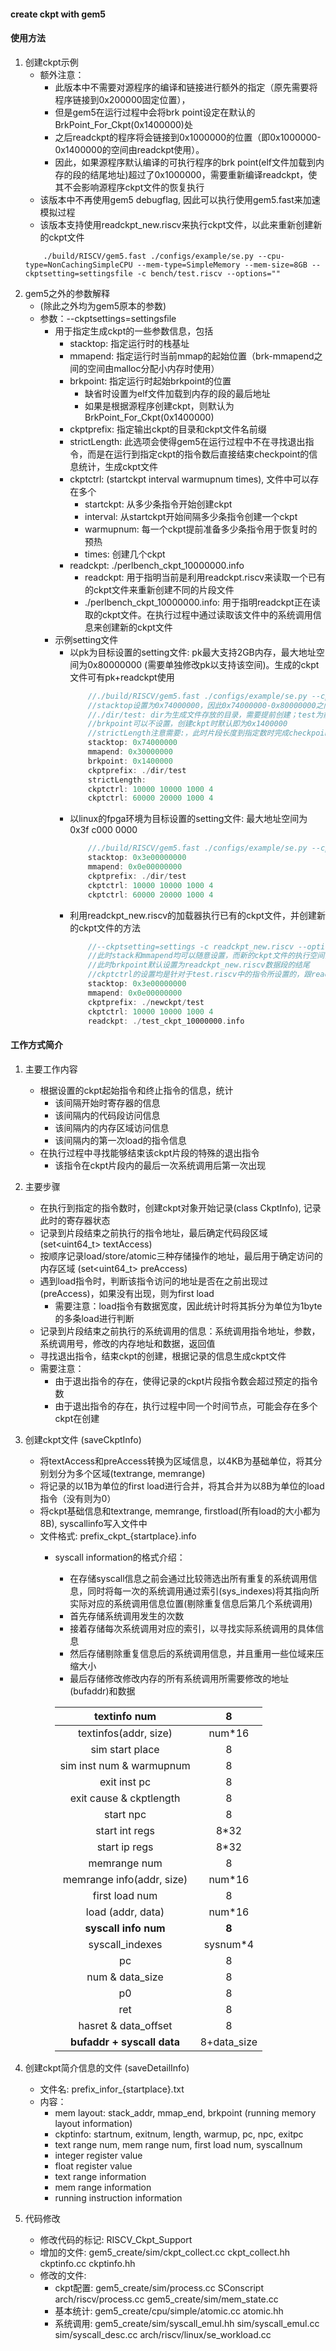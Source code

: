 #### create ckpt with gem5
#### 使用方法
1. 创建ckpt示例
    - 额外注意：
      - 此版本中不需要对源程序的编译和链接进行额外的指定（原先需要将程序链接到0x200000固定位置），
      - 但是gem5在运行过程中会将brk point设定在默认的BrkPoint_For_Ckpt(0x1400000)处
      - 之后readckpt的程序将会链接到0x1000000的位置（即0x1000000-0x1400000的空间由readckpt使用）。
      - 因此，如果源程序默认编译的可执行程序的brk point(elf文件加载到内存的段的结尾地址)超过了0x1000000，需要重新编译readckpt，使其不会影响源程序ckpt文件的恢复执行
    - 该版本中不再使用gem5 debugflag, 因此可以执行使用gem5.fast来加速模拟过程
    - 该版本支持使用readckpt_new.riscv来执行ckpt文件，以此来重新创建新的ckpt文件
    ```shell
        ./build/RISCV/gem5.fast ./configs/example/se.py --cpu-type=NonCachingSimpleCPU --mem-type=SimpleMemory --mem-size=8GB --ckptsetting=settingsfile -c bench/test.riscv --options=""
    ```
2. gem5之外的参数解释
    - (除此之外均为gem5原本的参数)
    - 参数：--ckptsettings=settingsfile 
        - 用于指定生成ckpt的一些参数信息，包括
            - stacktop: 指定运行时的栈基址
            - mmapend: 指定运行时当前mmap的起始位置（brk-mmapend之间的空间由malloc分配小内存时使用）
            - brkpoint: 指定运行时起始brkpoint的位置
              - 缺省时设置为elf文件加载到内存的段的最后地址
              - 如果是根据源程序创建ckpt，则默认为BrkPoint_For_Ckpt(0x1400000)
            - ckptprefix: 指定输出ckpt的目录和ckpt文件名前缀
            - strictLength: 此选项会使得gem5在运行过程中不在寻找退出指令，而是在运行到指定ckpt的指令数后直接结束checkpoint的信息统计，生成ckpt文件
            - ckptctrl: (startckpt interval warmupnum times), 文件中可以存在多个
                - startckpt: 从多少条指令开始创建ckpt
                - interval: 从startckpt开始间隔多少条指令创建一个ckpt
                - warmupnum: 每一个ckpt提前准备多少条指令用于恢复时的预热
                - times: 创建几个ckpt
            - readckpt: ./perlbench_ckpt_10000000.info 
              - readckpt: 用于指明当前是利用readckpt.riscv来读取一个已有的ckpt文件来重新创建不同的片段文件
              - ./perlbench_ckpt_10000000.info: 用于指明readckpt正在读取的ckpt文件。在执行过程中通过读取该文件中的系统调用信息来创建新的ckpt文件
        - 示例setting文件
          - 以pk为目标设置的setting文件: pk最大支持2GB内存，最大地址空间为0x80000000 (需要单独修改pk以支持该空间)。生成的ckpt文件可有pk+readckpt使用
            ```c
                //./build/RISCV/gem5.fast ./configs/example/se.py --cpu-type=NonCachingSimpleCPU --mem-type=SimpleMemory --mem-size=8GB --ckptsetting=settingsfile -c bench/test.riscv
                //stacktop设置为0x74000000，因此0x74000000-0x80000000之间的空间由readckpt使用
                //./dir/test: dir为生成文件存放的目录，需要提前创建；test为前缀
                //brkpoint可以不设置，创建ckpt时默认即为0x1400000
                //strictLength注意需要:，此时片段长度到指定数时完成checkpoint的创建
                stacktop: 0x74000000
                mmapend: 0x30000000
                brkpoint: 0x1400000
                ckptprefix: ./dir/test
                strictLength: 
                ckptctrl: 10000 10000 1000 4
                ckptctrl: 60000 20000 1000 4
            ```
          - 以linux的fpga环境为目标设置的setting文件: 最大地址空间为0x3f c000 0000
            ```c
                //./build/RISCV/gem5.fast ./configs/example/se.py --cpu-type=NonCachingSimpleCPU --mem-type=SimpleMemory --mem-size=8GB --ckptsetting=settingsfile -c bench/test.riscv
                stacktop: 0x3e00000000
                mmapend: 0x0e00000000
                ckptprefix: ./dir/test
                ckptctrl: 10000 10000 1000 4
                ckptctrl: 60000 20000 1000 4
            ```
          - 利用readckpt_new.riscv的加载器执行已有的ckpt文件，并创建新的ckpt文件的方法
            ```c
                //--ckptsetting=settings -c readckpt_new.riscv --options="./test_ckpt_10000000.info ./test.riscv"
                //此时stack和mmapend均可以随意设置，而新的ckpt文件的执行空间由原本ckpt的执行空间所决定（原本可以由pk执行，新的仍旧可以）
                //此时brkpoint默认设置为readckpt_new.riscv数据段的结尾
                //ckptctrl的设置均是针对于test.riscv中的指令所设置的，跟readckpt没有关系
                stacktop: 0x3e00000000
                mmapend: 0x0e00000000
                ckptprefix: ./newckpt/test
                ckptctrl: 10000 10000 1000 4
                readckpt: ./test_ckpt_10000000.info
            ```

#### 工作方式简介
1. 主要工作内容
    - 根据设置的ckpt起始指令和终止指令的信息，统计
        - 该间隔开始时寄存器的信息
        - 该间隔内的代码段访问信息
        - 该间隔内的内存区域访问信息
        - 该间隔内的第一次load的指令信息
    - 在执行过程中寻找能够结束该ckpt片段的特殊的退出指令
        - 该指令在ckpt片段内的最后一次系统调用后第一次出现
    
2. 主要步骤
    - 在执行到指定的指令数时，创建ckpt对象开始记录(class CkptInfo), 记录此时的寄存器状态
    - 记录到片段结束之前执行的指令地址，最后确定代码段区域 (set<uint64_t> textAccess)
    - 按顺序记录load/store/atomic三种存储操作的地址，最后用于确定访问的内存区域 (set<uint64_t> preAccess)
    - 遇到load指令时，判断该指令访问的地址是否在之前出现过(preAccess)，如果没有出现，则为first load
        - 需要注意：load指令有数据宽度，因此统计时将其拆分为单位为1byte的多条load进行判断
    - 记录到片段结束之前执行的系统调用的信息：系统调用指令地址，参数，系统调用号，修改的内存地址和数据，返回值
    - 寻找退出指令，结束ckpt的创建，根据记录的信息生成ckpt文件
    - 需要注意：
        - 由于退出指令的存在，使得记录的ckpt片段指令数会超过预定的指令数
        - 由于退出指令的存在，执行过程中同一个时间节点，可能会存在多个ckpt在创建


3. 创建ckpt文件 (saveCkptInfo)
    - 将textAccess和preAccess转换为区域信息，以4KB为基础单位，将其分别划分为多个区域(textrange, memrange)
    - 将记录的以1B为单位的first load进行合并，将其合并为以8B为单位的load指令（没有则为0）
    - 将ckpt基础信息和textrange, memrange, firstload(所有load的大小都为8B), syscallinfo写入文件中
    - 文件格式: prefix_ckpt_{startplace}.info
        - syscall information的格式介绍：
            - 在存储syscall信息之前会通过比较筛选出所有重复的系统调用信息，同时将每一次的系统调用通过索引(sys_indexes)将其指向所实际对应的系统调用信息位置(剔除重复信息后第几个系统调用)
            - 首先存储系统调用发生的次数
            - 接着存储每次系统调用对应的索引，以寻找实际系统调用的具体信息
            - 然后存储剔除重复信息后的系统调用信息，并且重用一些位域来压缩大小
            - 最后存储修改修改内存的所有系统调用所需要修改的地址(bufaddr)和数据

            | textinfo num              | 8      |
            |:-------------------------:|:------:|
            | textinfos(addr, size)     | num\*16 |
            | sim start place           | 8      |
            | sim inst num & warmupnum  | 8      |
            | exit inst pc              | 8      |
            | exit cause & ckptlength   | 8      |
            | start npc                 | 8      |
            | start int regs            | 8\*32   |
            | start ip regs             | 8\*32   |
            | memrange num              | 8      |
            | memrange info(addr, size) | num\*16 |
            | first load num            | 8      |
            | load (addr, data)         | num\*16 |
            | **syscall info num**      |**8**   |
            | syscall_indexes           |sysnum\*4|
            | pc                        | 8      |
            | num & data_size           | 8      |
            | p0                        | 8      |
            | ret                       | 8      |
            | hasret & data_offset      | 8      |
            |**bufaddr + syscall data** | 8+data_size|

4. 创建ckpt简介信息的文件 (saveDetailInfo)
    - 文件名: prefix_infor_{startplace}.txt
    - 内容：
        - mem layout: stack_addr, mmap_end, brkpoint (running memory layout information)
        - ckptinfo: startnum, exitnum, length, warmup, pc, npc, exitpc
        - text range num, mem range num, first load num, syscallnum
        - integer register value
        - float register value
        - text range information
        - mem range information
        - running instruction information


5. 代码修改
    - 修改代码的标记: RISCV_Ckpt_Support
    - 增加的文件: gem5_create/sim/ckpt_collect.cc  ckpt_collect.hh  ckptinfo.cc  ckptinfo.hh
    - 修改的文件:
        - ckpt配置: gem5_create/sim/process.cc SConscript arch/riscv/process.cc gem5_create/sim/mem_state.cc
        - 基本统计: gem5_create/cpu/simple/atomic.cc atomic.hh
        - 系统调用: gem5_create/sim/syscall_emul.hh sim/syscall_emul.cc sim/syscall_desc.cc arch/riscv/linux/se_workload.cc